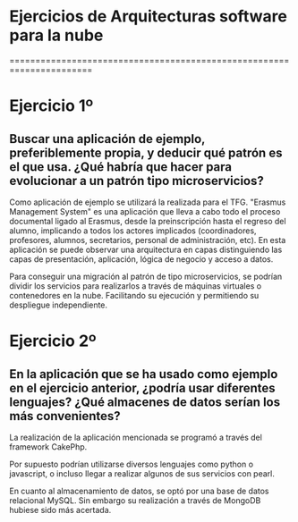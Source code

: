 # Ejercicios de Arquitecturas software para la nube
======================================================================

# Ejercicio 1º
## Buscar una aplicación de ejemplo, preferiblemente propia, y deducir qué patrón es el que usa. ¿Qué habría que hacer para evolucionar a un patrón tipo microservicios?

Como aplicación de ejemplo se utilizará la realizada para el TFG. "Erasmus Management System" es una aplicación que lleva a cabo todo el proceso documental ligado al Erasmus, desde la preinscripción hasta el regreso del alumno, implicando a todos los actores implicados (coordinadores, profesores, alumnos, secretarios, personal de administración, etc). En esta aplicación se puede observar una arquitectura en capas distinguiendo las capas de presentación, aplicación, lógica de negocio y acceso a datos.

Para conseguir una migración al patrón de tipo microservicios, se podrían dividir los servicios para realizarlos a través de máquinas virtuales o contenedores en la nube. Facilitando su ejecución y permitiendo su despliegue independiente.

# Ejercicio 2º
## En la aplicación que se ha usado como ejemplo en el ejercicio anterior, ¿podría usar diferentes lenguajes? ¿Qué almacenes de datos serían los más convenientes?

La realización de la aplicación mencionada se programó a través del framework CakePhp.

Por supuesto podrían utilizarse diversos lenguajes como python o javascript, o incluso llegar a realizar algunos de sus servicios con pearl.

En cuanto al almacenamiento de datos, se optó por una base de datos relacional MySQL. Sin embargo su realización a través de MongoDB hubiese sido más acertada.
